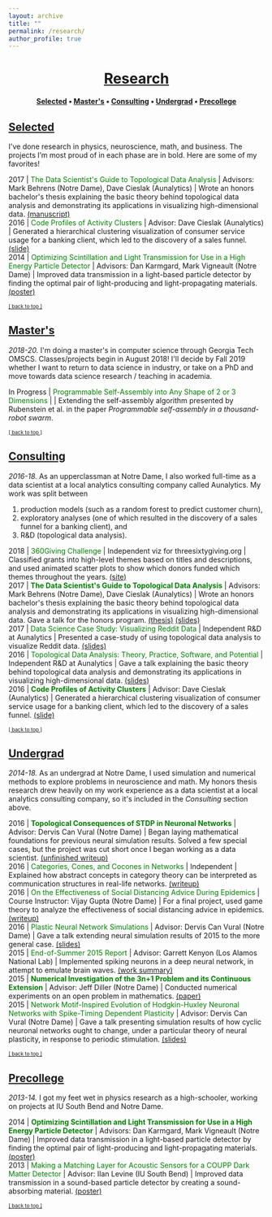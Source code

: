 ```yaml
---
layout: archive
title: ""
permalink: /research/
author_profile: true
--- 
```


# [<center>Research</center>](#top)

<center><b><font color="blue"><a href="http://www.jpskycak.com/research/#selected">Selected</a></font> • <font color="blue"><a href="http://www.jpskycak.com/research/#masters">Master's</a></font> • <font color="blue"><a href="http://www.jpskycak.com/research/#consulting">Consulting</a></font> • <font color="blue"><a href="http://www.jpskycak.com/research/#undergrad">Undergrad</a></font> • <font color="blue"><a href="http://www.jpskycak.com/research/#precollege">Precollege</a></font></b></center>

## [Selected](#selected)

I've done research in physics, neuroscience, math, and business. The projects I’m most proud of in each phase are in bold. Here are some of my favorites!

2017 | <font color="green">The Data Scientist's Guide to Topological Data Analysis</font> | Advisors: Mark Behrens (Notre Dame), Dave Cieslak (Aunalytics) | Wrote an honors bachelor's thesis explaining the basic theory behind topological data analysis and demonstrating its applications in visualizing high-dimensional data. <font color="blue"><a href="https://jpskycak.github.io/files/skycak-nd-tdathesis.pdf">(manuscript)</a></font>  
2016 | <font color="green">Code Profiles of Activity Clusters</font> | Advisor: Dave Cieslak (Aunalytics) | Generated a hierarchical clustering visualization of consumer service usage for a banking client, which led to the discovery of a sales funnel. <font color="blue"><a href="https://jpskycak.github.io/files/skycak-aunalytics-salesfunnel.pdf">(slide)</a></font>  
2014 | <font color="green">Optimizing Scintillation and Light Transmission for Use in a High Energy Particle Detector</font> | Advisors: Dan Karmgard, Mark Vigneault (Notre Dame) | Improved data transmission in a light-based particle detector by finding the optimal pair of light-producing and light-propagating materials. <font color="blue"><a href="https://jpskycak.github.io/files/skycak-nd-particledetector.pdf">(poster)</a></font>  

<font size="1" color="blue"><a href="http://www.jpskycak.com/research/#top">[ back to top ]</a></font>

## [Master's](#masters)

<i>2018-20.</i> I'm doing a master's in computer science through Georgia Tech OMSCS. Classes/projects begin in August 2018! I'll decide by Fall 2019 whether I want to return to data science in industry, or take on a PhD and move towards data science research / teaching in academia.  

In Progress | <font color="green">Programmable Self-Assembly into Any Shape of 2 or 3 Dimensions</font> | | Extending the self-assembly algorithm presented by Rubenstein et al. in the paper <i>Programmable self-assembly in a thousand-robot swarm</i>.    

<font size="1" color="blue"><a href="http://www.jpskycak.com/research/#top">[ back to top ]</a></font>

## [Consulting](#consulting)

<i>2016-18.</i> As an upperclassman at Notre Dame, I also worked full-time as a data scientist at a local analytics consulting company called Aunalytics. My work was split between
1. production models (such as a random forest to predict customer churn),
2. exploratory analyses (one of which resulted in the discovery of a sales funnel for a banking client), and
3. R&D (topological data analysis).  

2018 | <font color="green">360Giving Challenge</font> | Independent viz for threesixtygiving.org | Classified grants into high-level themes based on titles and descriptions, and used animated scatter plots to show which donors funded which themes throughout the years. <font color="blue"><a href="https://jpskycak.github.io/360Giving-Challenge">(site)</a></font>  
2017 | <b><font color="green">The Data Scientist's Guide to Topological Data Analysis</font></b> | Advisors: Mark Behrens (Notre Dame), Dave Cieslak (Aunalytics) | Wrote an honors bachelor's thesis explaining the basic theory behind topological data analysis and demonstrating its applications in visualizing high-dimensional data. Gave a talk for the honors program. <font color="blue"><a href="https://jpskycak.github.io/files/skycak-nd-tdathesis.pdf">(thesis)</a></font> <font color="blue"><a href="https://jpskycak.github.io/files/skycak-nd-tdathesis_talk.pdf">(slides)</a></font>  
2017 | <font color="green">Data Science Case Study: Visualizing Reddit Data</font> | Independent R&D at Aunalytics | Presented a case-study of using topological data analysis to visualize Reddit data. <font color="blue"><a href="https://jpskycak.github.io/files/skycak-aunalytics-reddit.pdf">(slides)</a></font>  
2016 | <font color="green">Topological Data Analysis: Theory, Practice, Software, and Potential</font> | Independent R&D at Aunalytics | Gave a talk explaining the basic theory behind topological data analysis and demonstrating its applications in visualizing high-dimensional data. <font color="blue"><a href="https://jpskycak.github.io/files/skycak-aunalytics-tda.pdf">(slides)</a></font>  
2016 | <b><font color="green">Code Profiles of Activity Clusters</font></b> | Advisor: Dave Cieslak (Aunalytics) | Generated a hierarchical clustering visualization of consumer service usage for a banking client, which led to the discovery of a sales funnel. <font color="blue"><a href="https://jpskycak.github.io/files/skycak-aunalytics-salesfunnel.pdf">(slide)</a></font>  

<font size="1" color="blue"><a href="http://www.jpskycak.com/research/#top">[ back to top ]</a></font>

## [Undergrad](#undergrad)

<i>2014-18.</i> As an undergrad at Notre Dame, I used simulation and numerical methods to explore problems in neuroscience and math. My honors thesis research drew heavily on my work experience as a data scientist at a local analytics consulting company, so it's included in the <i>Consulting</i> section above.  

2016 | <b><font color="green">Topological Consequences of STDP in Neuronal Networks</font></b> | Advisor: Dervis Can Vural (Notre Dame) | Began laying mathematical foundations for previous neural simulation results. Solved a few special cases, but the project was cut short once I began working as a data scientist. <font color="blue"><a href="https://jpskycak.github.io/files/skycak-nd-stdp2.pdf">(unfinished writeup)</a></font>  
2016 | <font color="green">Categories, Cones, and Cocones in Networks</font> | Independent | Explained how abstract concepts in category theory can be interpreted as communication structures in real-life networks. <font color="blue"><a href="https://jpskycak.github.io/files/skycak-nd-ccc.pdf">(writeup)</a></font>  
2016 | <font color="green">On the Effectiveness of Social Distancing Advice During Epidemics</font> | Course Instructor: Vijay Gupta (Notre Dame) | For a final project, used game theory to analyze the effectiveness of social distancing advice in epidemics. <font color="blue"><a href="https://jpskycak.github.io/files/skycak-nd-gametheory.pdf">(writeup)</a></font>  
2016 | <font color="green">Plastic Neural Network Simulations</font> | Advisor: Dervis Can Vural (Notre Dame) | Gave a talk extending neural simulation results of 2015 to the more general case. <font color="blue"><a href="https://jpskycak.github.io/files/skycak-nd-stdp1.pdf">(slides)</a></font>  
2015 | <font color="green">End-of-Summer 2015 Report</font> | Advisor: Garrett Kenyon (Los Alamos National Lab) | Implemented spiking neurons in a deep neural network, in attempt to emulate brain waves. <font color="blue"><a href="https://jpskycak.github.io/files/skycak-lanl.pdf">(work summary)</a></font>  
2015 | <b><font color="green">Numerical Investigation of the 3n+1 Problem and its Continuous Extension</font></b> | Advisor: Jeff Diller (Notre Dame) | Conducted numerical experiments on an open problem in mathematics. <font color="blue"><a href="https://jpskycak.github.io/files/skycak-nd-scientia.pdf">(paper)</a></font>  
2015 | <font color="green">Network Motif-Inspired Evolution of Hodgkin-Huxley Neuronal Networks with Spike-Timing Dependent Plasticity</font> | Advisor: Dervis Can Vural (Notre Dame) | Gave a talk presenting simulation results of how cyclic neuronal networks ought to change, under a particular theory of neural plasticity, in response to periodic stimulation. <font color="blue"><a href="https://jpskycak.github.io/files/skycak-nd-stdp.pdf">(slides)</a></font>  

<font size="1" color="blue"><a href="http://www.jpskycak.com/research/#top">[ back to top ]</a></font>

## [Precollege](#precollege)

<i>2013-14.</i> I got my feet wet in physics research as a high-schooler, working on projects at IU South Bend and Notre Dame.  

2014 | <b><font color="green">Optimizing Scintillation and Light Transmission for Use in a High Energy Particle Detector</font></b> | Advisors: Dan Karmgard, Mark Vigneault (Notre Dame) | Improved data transmission in a light-based particle detector by finding the optimal pair of light-producing and light-propagating materials. <font color="blue"><a href="https://jpskycak.github.io/files/skycak-nd-particledetector.pdf">(poster)</a></font>  
2013 | <font color="green">Making a Matching Layer for Acoustic Sensors for a COUPP Dark Matter Detector</font> | Advisor: Ilan Levine (IU South Bend) | Improved data transmission in a sound-based particle detector by creating a sound-absorbing material. <font color="blue"><a href="https://jpskycak.github.io/files/skycak-iusb-particledetector.pdf">(poster)</a></font>  

<font size="1" color="blue"><a href="http://www.jpskycak.com/research/#top">[ back to top ]</a></font>

